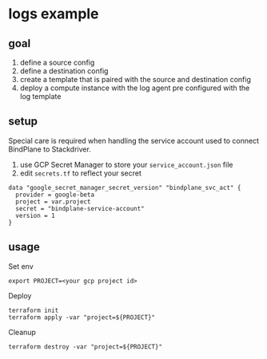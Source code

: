 # logs example

## goal

1) define a source config
2) define a destination config
3) create a template that is paired with the source and destination config
4) deploy a compute instance with the log agent pre configured with the log template

## setup

Special care is required when handling the service account used to connect
BindPlane to Stackdriver.

1) use GCP Secret Manager to store your `service_account.json` file
2) edit `secrets.tf` to reflect your secret
```
data "google_secret_manager_secret_version" "bindplane_svc_act" {
  provider = google-beta
  project = var.project
  secret = "bindplane-service-account"
  version = 1
}
```

## usage

Set env
```
export PROJECT=<your gcp project id>
```

Deploy
```
terraform init
terraform apply -var "project=${PROJECT}"
```

Cleanup
```
terraform destroy -var "project=${PROJECT}"
```

